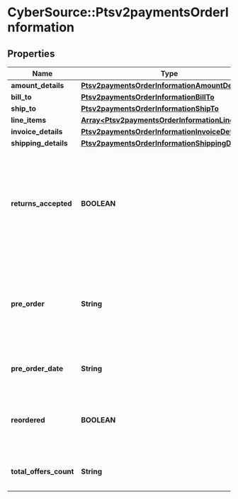 # CyberSource::Ptsv2paymentsOrderInformation

## Properties
Name | Type | Description | Notes
------------ | ------------- | ------------- | -------------
**amount_details** | [**Ptsv2paymentsOrderInformationAmountDetails**](Ptsv2paymentsOrderInformationAmountDetails.md) |  | [optional] 
**bill_to** | [**Ptsv2paymentsOrderInformationBillTo**](Ptsv2paymentsOrderInformationBillTo.md) |  | [optional] 
**ship_to** | [**Ptsv2paymentsOrderInformationShipTo**](Ptsv2paymentsOrderInformationShipTo.md) |  | [optional] 
**line_items** | [**Array&lt;Ptsv2paymentsOrderInformationLineItems&gt;**](Ptsv2paymentsOrderInformationLineItems.md) |  | [optional] 
**invoice_details** | [**Ptsv2paymentsOrderInformationInvoiceDetails**](Ptsv2paymentsOrderInformationInvoiceDetails.md) |  | [optional] 
**shipping_details** | [**Ptsv2paymentsOrderInformationShippingDetails**](Ptsv2paymentsOrderInformationShippingDetails.md) |  | [optional] 
**returns_accepted** | **BOOLEAN** | This is only needed when you are requesting both payment and DM service at same time.  Boolean that indicates whether returns are accepted for this order. This field can contain one of the following values: - true: Returns are accepted for this order. - false: Returns are not accepted for this order.  | [optional] 
**pre_order** | **String** | Indicates whether cardholder is placing an order with a future availability or release date. This field can contain one of these values: - MERCHANDISE_AVAILABLE: Merchandise available - FUTURE_AVAILABILITY: Future availability  | [optional] 
**pre_order_date** | **String** | Expected date that a pre-ordered purchase will be available. Format: YYYYMMDD  | [optional] 
**reordered** | **BOOLEAN** | Indicates whether the cardholder is reordering previously purchased merchandise. This field can contain one of these values: - false: First time ordered - true: Reordered  | [optional] 
**total_offers_count** | **String** | Total number of articles/items in the order as a numeric decimal count. Possible values: 00 - 99  | [optional] 


